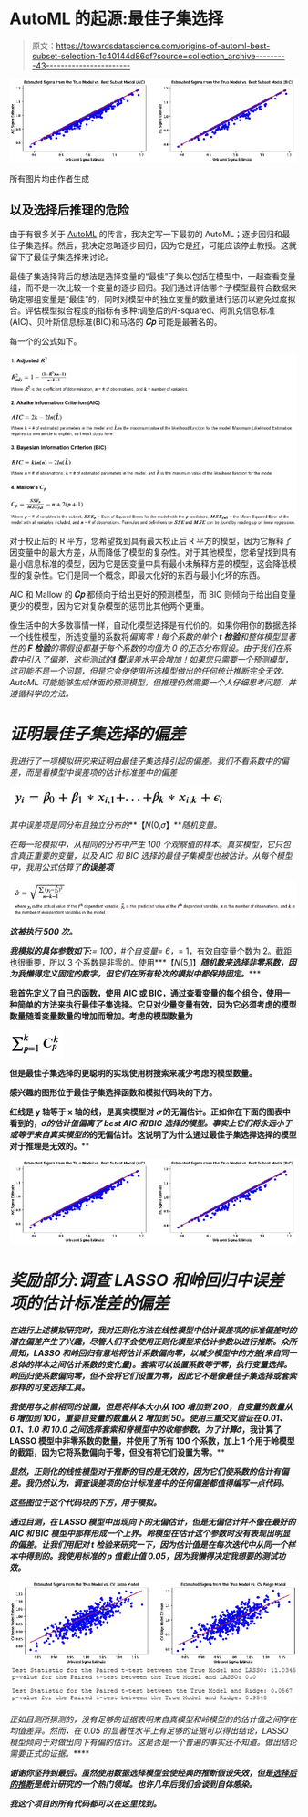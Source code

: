 # AutoML 的起源:最佳子集选择

> 原文：<https://towardsdatascience.com/origins-of-automl-best-subset-selection-1c40144d86df?source=collection_archive---------43----------------------->

![](img/1343d7122fe3954dae47c29fbd334928.png)

所有图片均由作者生成

## 以及选择后推理的危险

由于有很多关于 [AutoML](https://en.wikipedia.org/wiki/Automated_machine_learning) 的传言，我决定写一下最初的 AutoML；逐步回归和最佳子集选择。然后，我决定忽略逐步回归，因为它是[坏](https://www.stata.com/support/faqs/statistics/stepwise-regression-problems/)，可能应该停止教授。这就留下了最佳子集选择来讨论。

最佳子集选择背后的想法是选择变量的“最佳”子集以包括在模型中，一起查看变量组，而不是一次比较一个变量的逐步回归。我们通过评估哪个子模型最符合数据来确定哪组变量是“最佳”的，同时对模型中的独立变量的数量进行惩罚以避免过度拟合。评估模型拟合程度的指标有多种:调整后的𝑅-squared、阿凯克信息标准(AIC)、贝叶斯信息标准(BIC)和马洛的 **𝐶𝑝** 可能是最著名的。

每一个的公式如下。

![](img/f02654860c7e5bc72f2c05e9819da7c8.png)

对于校正后的 R 平方，您希望找到具有最大校正后 R 平方的模型，因为它解释了因变量中的最大方差，从而降低了模型的复杂性。对于其他模型，您希望找到具有最小信息标准的模型，因为它是因变量中具有最小未解释方差的模型，这会降低模型的复杂性。它们是同一个概念，即最大化好的东西与最小化坏的东西。

AIC 和 Mallow 的 **𝐶𝑝** 都倾向于给出更好的预测模型，而 BIC 则倾向于给出自变量更少的模型，因为它对复杂模型的惩罚比其他两个更重。

像生活中的大多数事情一样，自动化模型选择是有代价的。如果你用你的数据选择一个线性模型，所选变量的系数将*偏离零！每个系数的单个 **t 检验**和整体模型显著性的 **F 检验**的零假设都基于每个系数的均值为 0 的正态分布假设。由于我们在系数中引入了偏差，这些测试的**I 型**误差水平会增加！如果您只需要一个预测模型，这可能不是一个问题，但是它会使使用所选模型做出的任何统计推断完全无效。AutoML 可能能够生成体面的预测模型，但推理仍然需要一个人仔细思考问题，并遵循科学的方法。*

# *证明最佳子集选择的偏差*

*我进行了一项模拟研究来证明由最佳子集选择引起的偏差。我们不看系数中的偏差，而是看模型中误差项的估计标准差中的偏差*

*![](img/ab231e12f725f0d0cc9d9ae3df578039.png)*

*其中误差项是同分布且独立分布的***【𝑁(0,𝜎】***随机变量。*

*在每一轮模拟中，从相同的分布中产生 100 个观察值的样本。真实模型，它只包含真正重要的变量，以及 AIC 和 BIC 选择的最佳子集模型也被估计。从每个模型中，我用公式估算了**的误差项***

***![](img/ed37b8c7b411740497ac65fee7358833.png)***

***这被执行 500 次。***

***我模拟的具体参数如下:**= 100，#个自变量= 6，*= 1，有效自变量个数为 2。截距也很重要，所以 3 个系数是非零的。使用***【𝑁(5,1】***随机数来选择非零系数，因为我懒得定义固定的数字，但它们在所有轮次的模拟中都保持固定。******

**我首先定义了自己的函数，使用 AIC 或 BIC，通过查看变量的每个组合，使用一种简单的方法来执行最佳子集选择。它只对少量变量有效，因为它必须考虑的模型数量随着变量数量的增加而增加。考虑的模型数量为**

**![](img/bfb8ab46451f371330371d346f9dee96.png)**

**但是最佳子集选择的更聪明的实现使用树搜索来减少考虑的模型数量。**

**感兴趣的图形位于最佳子集选择函数和模拟代码块的下方。**

**红线是 y 轴等于 x 轴的线，是真实模型对 ***𝜎*** 的无偏估计。正如你在下面的图表中看到的，𝜎*的估计值偏离了 best AIC 和 BIC 选择的模型。事实上它们将永远小于或等于来自真实模型的*的无偏估计。这说明了为什么通过最佳子集选择选择的模型对于推理是无效的。****

***![](img/1343d7122fe3954dae47c29fbd334928.png)***

# ***奖励部分:调查 LASSO 和岭回归中误差项的估计标准差的偏差***

***在进行上述模拟研究时，我对正则化方法在线性模型中估计误差项的标准偏差时的潜在偏差产生了兴趣，尽管人们不会使用正则化模型来估计参数以进行推断。众所周知，LASSO 和岭回归有意地将估计系数偏向零，以减少模型中的方差(来自同一总体的样本之间估计系数的变化量)。套索可以设置系数等于零，执行变量选择。岭回归使系数偏向零，但不会将它们设置为零，因此它不是像最佳子集选择或套索那样的可变选择工具。***

***我使用与之前相同的设置，但是将样本大小从 100 增加到 200，自变量的数量从 6 增加到 100，重要自变量的数量从 2 增加到 50。使用三重交叉验证在 0.01、0.1、1.0 和 10.0 之间选择套索和脊模型中的收缩参数。为了计算*𝜎̂，我计算了 LASSO 模型中非零系数的数量，并使用了所有 100 个系数，加上 1 个用于岭模型的截距，因为它将系数偏向于零，但没有将它们设置为零。****

***显然，正则化的线性模型对于推断的目的是无效的，因为它们使系数的估计有偏差。我仍然认为，调查误差项的估计标准差中的任何偏差都值得编写一点代码。***

***这些图位于这个代码块的下方，用于模拟。***

***通过目测，*在 LASSO 模型中出现向下的无偏估计，但是无偏估计并不像在最好的 AIC 和 BIC 模型中那样形成一个上界。岭模型在估计这个参数时没有表现出明显的偏差。让我们用配对 t 检验来研究一下，因为估计值是在每次迭代中从同一个样本中得到的。我使用标准的 p 值截止值 0.05，因为我懒得决定我想要的测试功效。****

***![](img/5a3270cbcbbe62fedb341c6b4ffdf50a.png)******![](img/510814d58c84b4e60c93a9441131c3f8.png)***

***正如目测所猜测的，没有足够的证据表明来自真模型和岭模型的*的估计值之间存在均值差异。然而，在 0.05 的显著性水平上有足够的证据可以得出结论，LASSO 模型倾向于对*做出向下有偏的估计。这是否是一个普遍的事实还不知道。做出结论需要正式的证据。*****

***谢谢你坚持到最后。虽然使用数据选择模型会使经典的推断假设失效，但是[选择后的推断](http://statweb.stanford.edu/~tibs/ftp/nips2015.pdf)是统计研究的一个热门领域。也许几年后我们会谈到自体感染。***

***我这个项目的所有代码都可以在这里找到。***
